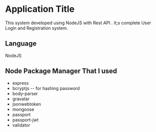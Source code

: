 # Application Title

This system developed using NodeJS with Rest API . It;s complete User Login and Registration system.

## Language

NodeJS

## Node Package Manager That I used

- express
- bcryptjs -- for hashing password
- body-parser
- gravatar
- jsonwebtoken
- mongoose
- passport
- passport-jwt
- validator
